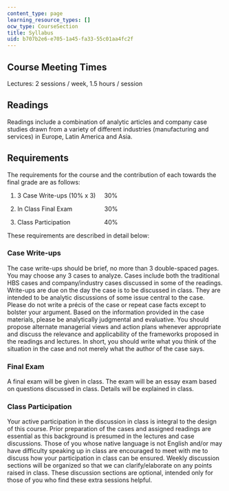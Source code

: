 ```yaml
---
content_type: page
learning_resource_types: []
ocw_type: CourseSection
title: Syllabus
uid: b707b2e6-e705-1a45-fa33-55c01aa4fc2f
---
```


Course Meeting Times
--------------------

Lectures: 2 sessions / week, 1.5 hours / session

Readings
--------

Readings include a combination of analytic articles and company case studies drawn from a variety of different industries (manufacturing and services) in Europe, Latin America and Asia.

Requirements
------------

The requirements for the course and the contribution of each towards the final grade are as follows:

1.  3 Case Write-ups (10% x 3)     30%
    
2.  In Class Final Exam                   30%
    
3.  Class Participation                    40%
    

These requirements are described in detail below:

### Case Write-ups

The case write-ups should be brief, no more than 3 double-spaced pages.  You may choose any 3 cases to analyze. Cases include both the traditional HBS cases and company/industry cases discussed in some of the readings. Write-ups are due on the day the case is to be discussed in class. They are intended to be analytic discussions of some issue central to the case. Please do not write a précis of the case or repeat case facts except to bolster your argument. Based on the information provided in the case materials, please be analytically judgmental and evaluative. You should propose alternate managerial views and action plans whenever appropriate and discuss the relevance and applicability of the frameworks proposed in the readings and lectures. In short, you should write what you think of the situation in the case and not merely what the author of the case says.

### Final Exam

A final exam will be given in class. The exam will be an essay exam based on questions discussed in class. Details will be explained in class.

### Class Participation

Your active participation in the discussion in class is integral to the design of this course. Prior preparation of the cases and assigned readings are essential as this background is presumed in the lectures and case discussions. Those of you whose native language is not English and/or may have difficulty speaking up in class are encouraged to meet with me to discuss how your participation in class can be ensured. Weekly discussion sections will be organized so that we can clarify/elaborate on any points raised in class. These discussion sections are optional, intended only for those of you who find these extra sessions helpful.